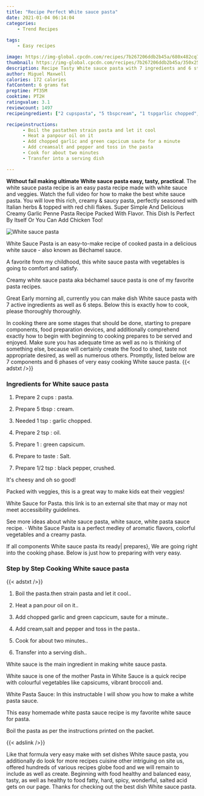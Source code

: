 ```yaml
---
title: "Recipe Perfect White sauce pasta"
date: 2021-01-04 06:14:04
categories:
    - Trend Recipes
    
tags:
    - Easy recipes

image: https://img-global.cpcdn.com/recipes/7b267206ddb2b45a/680x482cq70/white-sauce-pasta-recipe-main-photo.jpg
thumbnail: https://img-global.cpcdn.com/recipes/7b267206ddb2b45a/350x250cq70/white-sauce-pasta-recipe-main-photo.jpg
description: Recipe Tasty White sauce pasta with 7 ingredients and 6 stages of easy cooking.
author: Miguel Maxwell
calories: 172 calories
fatContent: 6 grams fat
preptime: PT35M
cooktime: PT2H
ratingvalue: 3.1
reviewcount: 1497
recipeingredient: ["2 cupspasta", "5 tbspcream", "1 tspgarlic chopped", "2 tspoil", "1green capsicum", "to tasteSalt", "1/2 tspblack pepper crushed"]

recipeinstructions: 
      - Boil the pastathen strain pasta and let it cool 
      - Heat a panpour oil on it 
      - Add chopped garlic and green capcicum saute for a minute 
      - Add creamsalt and pepper and toss in the pasta 
      - Cook for about two minutes 
      - Transfer into a serving dish

---
```




**Without fail making ultimate White sauce pasta easy, tasty, practical**. The white sauce pasta recipe is an easy pasta recipe made with white sauce and veggies. Watch the full video for how to make the best white sauce pasta. You will love this rich, creamy &amp; saucy pasta, perfectly seasoned with Italian herbs &amp; topped with red chili flakes. Super Simple And Delicious Creamy Garlic Penne Pasta Recipe Packed With Flavor. This Dish Is Perfect By Itself Or You Can Add Chicken Too!


![White sauce pasta](https://img-global.cpcdn.com/recipes/7b267206ddb2b45a/680x482cq70/white-sauce-pasta-recipe-main-photo.jpg "White sauce pasta")



White Sauce Pasta is an easy-to-make recipe of cooked pasta in a delicious white sauce - also known as Béchamel sauce.

A favorite from my childhood, this white sauce pasta with vegetables is going to comfort and satisfy.

Creamy white sauce pasta aka béchamel sauce pasta is one of my favorite pasta recipes.


Great Early morning all, currently you can make dish White sauce pasta with 7 active ingredients as well as 6 steps. Below this is exactly how to cook, please thoroughly thoroughly.

In cooking there are some stages that should be done, starting to prepare components, food preparation devices, and additionally comprehend exactly how to begin with beginning to cooking prepares to be served and enjoyed. Make sure you has adequate time as well as no is thinking of something else, because will certainly create the food to shed, taste not appropriate desired, as well as numerous others. Promptly, listed below are 7 components and 6 phases of very easy cooking White sauce pasta.
{{< adstxt />}}

### Ingredients for White sauce pasta


1. Prepare 2 cups : pasta.

1. Prepare 5 tbsp : cream.

1. Needed 1 tsp : garlic chopped.

1. Prepare 2 tsp : oil.

1. Prepare 1 : green capsicum.

1. Prepare to taste : Salt.

1. Prepare 1/2 tsp : black pepper, crushed.


It&#39;s cheesy and oh so good!

Packed with veggies, this is a great way to make kids eat their veggies!

White Sauce for Pasta. this link is to an external site that may or may not meet accessibility guidelines.

See more ideas about white sauce pasta, white sauce, white pasta sauce recipe. · White Sauce Pasta is a perfect medley of aromatic flavors, colorful vegetables and a creamy pasta.


If all components White sauce pasta its ready| prepares}, We are going right into the cooking phase. Below is just how to preparing with very easy.

### Step by Step Cooking White sauce pasta

{{< adstxt />}}


1. Boil the pasta.then strain pasta and let it cool..



1. Heat a pan.pour oil on it..



1. Add chopped garlic and green capcicum, saute for a minute..



1. Add cream,salt and pepper and toss in the pasta..



1. Cook for about two minutes..



1. Transfer into a serving dish..




White sauce is the main ingredient in making white sauce pasta.

White sauce is one of the mother Pasta in White Sauce is a quick recipe with colourful vegetables like capsicums, vibrant broccoli and.

White Pasta Sauce: In this instructable I will show you how to make a white pasta sauce.

This easy homemade white pasta sauce recipe is my favorite white sauce for pasta.

Boil the pasta as per the instructions printed on the packet.


{{< adslink />}}

Like that formula very easy make with set dishes White sauce pasta, you additionally do look for more recipes cuisine other intriguing on site us, offered hundreds of various recipes globe food and we will remain to include as well as create. Beginning with food healthy and balanced easy, tasty, as well as healthy to food fatty, hard, spicy, wonderful, salted acid gets on our page. Thanks for checking out the best dish White sauce pasta.
